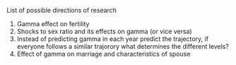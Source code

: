 List of possible directions of research

1. Gamma effect on fertility
2. Shocks to sex ratio and its effects on gamma (or vice versa)
3. Instead of predicting gamma in each year predict the trajectory, if everyone follows a similar trajorory what determines the different levels?
4. Effect of gamma on marriage and characteristics of spouse